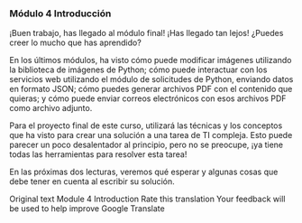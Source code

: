 ### Módulo 4 Introducción
¡Buen trabajo, has llegado al módulo final! ¡Has llegado tan lejos! ¿Puedes creer lo mucho que has aprendido?

En los últimos módulos, ha visto cómo puede modificar imágenes utilizando la biblioteca de imágenes de Python; cómo puede interactuar con los servicios web utilizando el módulo de solicitudes de Python, enviando datos en formato JSON; cómo puedes generar archivos PDF con el contenido que quieras; y cómo puede enviar correos electrónicos con esos archivos PDF como archivo adjunto. 

Para el proyecto final de este curso, utilizará las técnicas y los conceptos que ha visto para crear una solución a una tarea de TI compleja. Esto puede parecer un poco desalentador al principio, pero no se preocupe, ¡ya tiene todas las herramientas para resolver esta tarea!

En las próximas dos lecturas, veremos qué esperar y algunas cosas que debe tener en cuenta al escribir su solución.


Original text
Module 4 Introduction
Rate this translation
Your feedback will be used to help improve Google Translate


